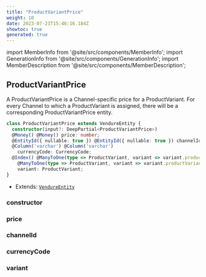 ```yaml
---
title: "ProductVariantPrice"
weight: 10
date: 2023-07-21T15:46:16.184Z
showtoc: true
generated: true
---
```

<!-- This file was generated from the Vendure source. Do not modify. Instead, re-run the "docs:build" script -->
import MemberInfo from '@site/src/components/MemberInfo';
import GenerationInfo from '@site/src/components/GenerationInfo';
import MemberDescription from '@site/src/components/MemberDescription';


## ProductVariantPrice

<GenerationInfo sourceFile="packages/core/src/entity/product-variant/product-variant-price.entity.ts" sourceLine="18" packageName="@vendure/core" />

A ProductVariantPrice is a Channel-specific price for a ProductVariant. For every Channel to
which a ProductVariant is assigned, there will be a corresponding ProductVariantPrice entity.

```ts title="Signature"
class ProductVariantPrice extends VendureEntity {
  constructor(input?: DeepPartial<ProductVariantPrice>)
  @Money() @Money() price: number;
  @EntityId({ nullable: true }) @EntityId({ nullable: true }) channelId: ID;
  @Column('varchar') @Column('varchar')
    currencyCode: CurrencyCode;
  @Index() @ManyToOne(type => ProductVariant, variant => variant.productVariantPrices, { onDelete: 'CASCADE' }) @Index()
    @ManyToOne(type => ProductVariant, variant => variant.productVariantPrices, { onDelete: 'CASCADE' })
    variant: ProductVariant;
}
```
* Extends: <code><a href='/reference/typescript-api/entities/vendure-entity#vendureentity'>VendureEntity</a></code>



<div className="members-wrapper">

### constructor

<MemberInfo kind="method" type="(input?: DeepPartial&#60;<a href='/reference/typescript-api/entities/product-variant-price#productvariantprice'>ProductVariantPrice</a>&#62;) => ProductVariantPrice"   />


### price

<MemberInfo kind="property" type="number"   />


### channelId

<MemberInfo kind="property" type="<a href='/reference/typescript-api/common/id#id'>ID</a>"   />


### currencyCode

<MemberInfo kind="property" type="<a href='/reference/typescript-api/common/currency-code#currencycode'>CurrencyCode</a>"   />


### variant

<MemberInfo kind="property" type="<a href='/reference/typescript-api/entities/product-variant#productvariant'>ProductVariant</a>"   />




</div>
